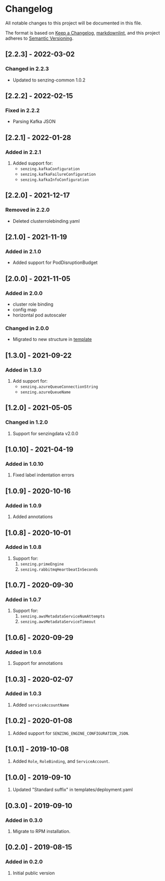 # Changelog

All notable changes to this project will be documented in this file.

The format is based on [Keep a Changelog](https://keepachangelog.com/en/1.0.0/),
[markdownlint](https://dlaa.me/markdownlint/),
and this project adheres to [Semantic Versioning](https://semver.org/spec/v2.0.0.html).


## [2.2.3] - 2022-03-02

### Changed in 2.2.3

- Updated to senzing-common 1.0.2

## [2.2.2] - 2022-02-15

### Fixed in 2.2.2

- Parsing Kafka JSON

## [2.2.1] - 2022-01-28

### Added in 2.2.1

1. Added support for:
   - `senzing.kafkaConfiguration`
   - `senzing.kafkaFailureConfiguration`
   - `senzing.kafkaInfoConfiguration`

## [2.2.0] - 2021-12-17

### Removed in 2.2.0

- Deleted clusterrolebinding.yaml

## [2.1.0] - 2021-11-19

### Added in 2.1.0

- Added support for PodDisruptionBudget

## [2.0.0] - 2021-11-05

### Added in 2.0.0

- cluster role binding
- config map
- horizontal pod autoscaler

### Changed in 2.0.0

- Migrated to new structure in [template](https://github.com/Senzing/charts/tree/master/template)

## [1.3.0] - 2021-09-22

### Added in 1.3.0

1. Add support for:
   - `senzing.azureQueueConnectionString`
   - `senzing.azureQueueName`

## [1.2.0] - 2021-05-05

### Changed in 1.2.0

1. Support for senzingdata v2.0.0

## [1.0.10] - 2021-04-19

### Added in 1.0.10

1. Fixed label indentation errors

## [1.0.9] - 2020-10-16

### Added in 1.0.9

1. Added annotations

## [1.0.8] - 2020-10-01

### Added in 1.0.8

1. Support for:
    1. `senzing.primeEngine`
    1. `senzing.rabbitmqHeartbeatInSeconds`

## [1.0.7] - 2020-09-30

### Added in 1.0.7

1. Support for:
    1. `senzing.awsMetadataServiceNumAttempts`
    1. `senzing.awsMetadataServiceTimeout`

## [1.0.6] - 2020-09-29

### Added in 1.0.6

1. Support for annotations

## [1.0.3] - 2020-02-07

### Added in 1.0.3

1. Added `serviceAccountName`

## [1.0.2] - 2020-01-08

1. Added support for `SENZING_ENGINE_CONFIGURATION_JSON`.

## [1.0.1] - 2019-10-08

1. Added `Role`, `RoleBinding`, and `ServiceAccount`.

## [1.0.0] - 2019-09-10

1. Updated "Standard suffix" in templates/deployment.yaml

## [0.3.0] - 2019-09-10

### Added in 0.3.0

1. Migrate to RPM installation.

## [0.2.0] - 2019-08-15

### Added in 0.2.0

1. Initial public version
